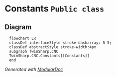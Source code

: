 # Constants `Public class`

## Diagram
```mermaid
  flowchart LR
  classDef interfaceStyle stroke-dasharray: 5 5;
  classDef abstractStyle stroke-width:4px
  subgraph TwinSharp.CNC
  TwinSharp.CNC.Constants[[Constants]]
  end
```

*Generated with* [*ModularDoc*](https://github.com/hailstorm75/ModularDoc)
